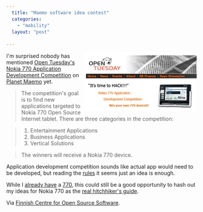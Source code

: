 ```yaml
---
  title: "Maemo software idea contest"
  categories: 
    - "mobility"
  layout: "post"

---
```

<img src="/files/open-tuesday-770-competition.jpg" border="0" style="margin-left: 6px;" height="155" width="300" alt="Open Tuesday Competition" align="right" />

I'm surprised nobody has mentioned [Open Tuesday's][7] [Nokia 770 Application Development Competition][1] on [Planet Maemo][2] yet.

> The competition's goal is to find new applications targeted to Nokia 770 Open Source Internet tablet. There are three categories in the competition:

> 1. Entertainment Applications
> 2. Business Applications
> 3. Vertical Solutions

> The winners will receive a Nokia 770 device.

Application development competition sounds like actual app would need to be developed, but reading the [rules][1] it seems just an idea is enough.

While I [already have][3] a [770][4], this could still be a good opportunity to hash out my ideas for Nokia 770 as the [real hitchhiker's guide][5].

Via [Finnish Centre for Open Source Software][6].

[1]: http://www.open-tuesday.com/770.html
[2]: http://planet.maemo.org/
[3]: http://bergie.iki.fi/blog/first-day-with-nokia-770.html
[4]: http://www.nokia.com/770
[5]: http://bergie.iki.fi/blog/maemo-mapper-takes-us-closer-to-the-hitchhiker-s-guide.html
[6]: http://www.coss.fi/fi/ajankohtaista/open-source--sovelluskehityskilpailu-nokia-770--laitteelle.html
[7]: http://www.open-tuesday.com/